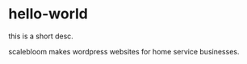 # hello-world
this is a short desc.

scalebloom makes wordpress websites for home service businesses.
